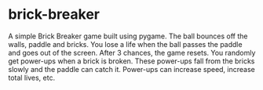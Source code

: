 # brick-breaker
A simple Brick Breaker game built using pygame.
The ball bounces off the walls, paddle and bricks.
You lose a life when the ball passes the paddle and goes out of the screen.
After 3 chances, the game resets.
You randomly get power-ups when a brick is broken.
These power-ups fall from the bricks slowly and the paddle can catch it.
Power-ups can increase speed, increase total lives, etc.
